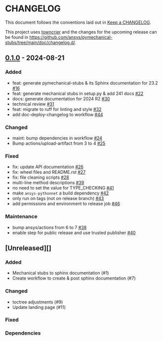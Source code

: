 # CHANGELOG

This document follows the conventions laid out in [Keep a CHANGELOG](https://keepachangelog.com/en/1.0.0).

This project uses [towncrier](https://towncrier.readthedocs.io/) and the changes for the upcoming release can be found in <https://github.com/ansys/pymechanical-stubs/tree/main/doc/changelog.d/>.

<!-- towncrier release notes start -->

## [0.1.0](https://github.com/ansys/pymechanical-stubs/releases/tag/v0.1.0) - 2024-08-21


### Added

- feat: generate pymechanical-stubs & its Sphinx documentation for 23.2 [#16](https://github.com/ansys/pymechanical-stubs/pull/16)
- feat: generate mechanical stubs in setup.py & add 241 docs [#22](https://github.com/ansys/pymechanical-stubs/pull/22)
- docs: generate documentation for 2024 R2 [#30](https://github.com/ansys/pymechanical-stubs/pull/30)
- technical review [#31](https://github.com/ansys/pymechanical-stubs/pull/31)
- feat: migrate to ruff for linting and style [#32](https://github.com/ansys/pymechanical-stubs/pull/32)
- add doc-deploy-changelog to workflow [#44](https://github.com/ansys/pymechanical-stubs/pull/44)


### Changed

- maint: bump dependencies in workflow [#24](https://github.com/ansys/pymechanical-stubs/pull/24)
- Bump actions/upload-artifact from 3 to 4 [#25](https://github.com/ansys/pymechanical-stubs/pull/25)


### Fixed

- fix: update API documentation [#26](https://github.com/ansys/pymechanical-stubs/pull/26)
- fix: wheel files and README.rst [#27](https://github.com/ansys/pymechanical-stubs/pull/27)
- fix: file cleaning scripts [#28](https://github.com/ansys/pymechanical-stubs/pull/28)
- multi-line method descriptions [#39](https://github.com/ansys/pymechanical-stubs/pull/39)
- no need to set the value for TYPE_CHECKING [#41](https://github.com/ansys/pymechanical-stubs/pull/41)
- make `ansys-pythonnet` a build dependency [#42](https://github.com/ansys/pymechanical-stubs/pull/42)
- only run on tags (not on release branch) [#43](https://github.com/ansys/pymechanical-stubs/pull/43)
- add permissions and environment to release job [#46](https://github.com/ansys/pymechanical-stubs/pull/46)


### Maintenance

- bump ansys/actions from 6 to 7 [#38](https://github.com/ansys/pymechanical-stubs/pull/38)
- enable step for public release and use trusted publisher [#40](https://github.com/ansys/pymechanical-stubs/pull/40)

## [Unreleased][]

### Added

- Mechanical stubs to sphinx documentation (#1)
- Create workflow to create & post sphinx documentation (#7)

### Changed

- toctree adjustments (#9)
- Update landing page (#11)

### Fixed

### Dependencies

